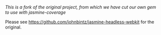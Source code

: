 _This is a fork of the original project, from which we have cut our own gem to use with jasmine-coverage_

Please see https://github.com/johnbintz/jasmine-headless-webkit for the original.
